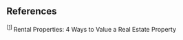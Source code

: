 



## References

<sup>[<a
  href='http://www.investopedia.com/articles/mortgages-real-estate/11/how-to-value-real-estate-rental.asp'>1</a>]
</sup>Rental Properties: 4 Ways to Value a Real Estate Property

